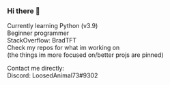 ### Hi there 👋

Currently learning Python (v3.9) <br />
Beginner programmer <br />
StackOverflow: BradTFT <br />
Check my repos for what im working on <br />
(the things im more focused on/better projs are pinned)

Contact me directly: <br />
Discord: LoosedAnimal73#9302 <br />
